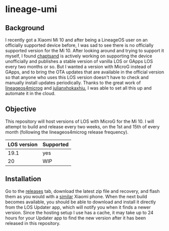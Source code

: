 # lineage-umi

## Background
I recently got a Xiaomi Mi 10 and after being a LineageOS user on an officially supported device before, I was sad to see there is no officially supported version for the Mi 10. After looking around and trying to support it myself, I found [chaptsand](https://github.com/chaptsand/android_device_xiaomi_umi/) is actively working on supporting the device unofficially and publishes a stable version of vanilla LOS or GApps LOS every two months or so. But I wanted a version with MicroG instead of GApps, and to bring the OTA updates that are available in the official version so that anyone who uses this LOS version doesn't have to check and manually install updates periodically. Thanks to the great work of [lineageos4microg](https://github.com/lineageos4microg/docker-lineage-cicd/) and [julianxhokaxhiu](https://github.com/julianxhokaxhiu/LineageOTA), I was able to set all this up and automate it in the cloud.

## Objective
This repository will host versions of LOS with MicroG for the Mi 10. I will attempt to build and release every two weeks, on the 1st and 15th of every month (following the lineageos4microg release frequency).

|LOS version|Supported|
|--|--|
|19.1|yes|
|20|WIP|

## Installation
Go to the [releases](https://github.com/nanoandrew4/lineage-umi/releases) tab, download the latest zip file and recovery, and flash them as you would with a [similar](https://wiki.lineageos.org/devices/monet/install) Xiaomi phone. When the next build becomes available, you should be able to download and install it directly from the LOS Updater app, which will notify you when it finds a newer version. Since the hosting setup I use has a cache, it may take up to 24 hours for your Updater app to find the new version after it has been released in this repository.
